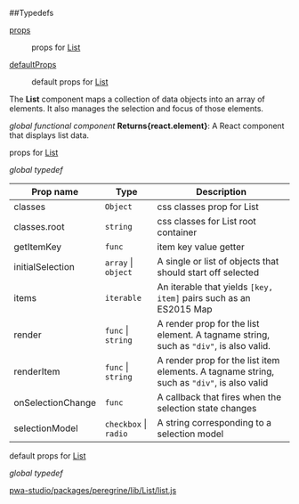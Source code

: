 ##Typedefs

<dl>
<dt><a href="#props">props</a></dt>
<dd>

props for [List](#List)

</dd>
<dt><a href="#defaultProps">defaultProps</a></dt>
<dd>

default props for [List](#List)

</dd>
</dl>


The **List** component maps a collection of data objects into an array of elements.
It also manages the selection and focus of those elements.

*global* *functional component*
**Returns{react.element}**: A React component that displays list data.  

props for [List](#List)

*global* *typedef*

| Prop name | Type | Description |
| --- | --- | --- |
| classes | `Object` | css classes prop for List |
| classes.root | `string` | css classes for List root container |
| getItemKey | `func` | item key value getter |
| initialSelection | `array` \| `object` | A single or list of objects that should start off selected |
| items | `iterable` | An iterable that yields `[key, item]` pairs such as an ES2015 Map |
| render | `func` \| `string` | A render prop for the list element. A tagname string, such as `"div"`, is also valid. |
| renderItem | `func` \| `string` | A render prop for the list item elements. A tagname string, such as `"div"`, is also valid |
| onSelectionChange | `func` | A callback that fires when the selection state changes |
| selectionModel | `checkbox` \| `radio` | A string corresponding to a selection model |


default props for [List](#List)

*global* *typedef*


[pwa-studio/packages/peregrine/lib/List/list.js](https://github.com/magento/pwa-studio/blob/develop/packages/peregrine/lib/List/list.js)